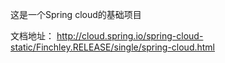 这是一个Spring cloud的基础项目


文档地址： http://cloud.spring.io/spring-cloud-static/Finchley.RELEASE/single/spring-cloud.html
